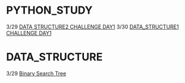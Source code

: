 
# PYTHON_STUDY
3/29 [DATA STRUCTURE2 CHALLENGE DAY1](https://velog.io/@refindmysapporo/DATA-STRUCTRUE-DAY1)
3/30 [DATA_STRUCTURE1 CHALLENGE DAY1](https://velog.io/@refindmysapporo/DATA-STRUCTURE1-DAY1)

# DATA_STRUCTURE
3/29 [Binary Search Tree](https://velog.io/@refindmysapporo/Binary-Search-Tree)
